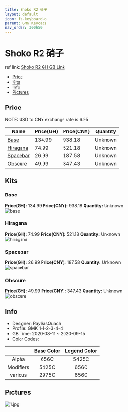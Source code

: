 ```yaml
---
title: Shoko R2 硝子
layout: default
icon: fa-keyboard-o
parent: GMK Keycaps
nav_order: 300650
---
```


# Shoko R2 硝子

ref link: [Shoko R2 GH GB Link](https://geekhack.org/index.php?topic=108028.0)  
* [Price](#price)  
* [Kits](#kits)  
* [Info](#info)  
* [Pictures](#pictures)  


## Price  

NOTE: USD to CNY exchange rate is 6.95

| Name          | Price(GH)    |  Price(CNY) | Quantity |
| ------------- | ------------ |  ---------- | -------- |
|[Base](#base)|134.99|938.18|Unknown|
|[Hiragana](#hiragana)|74.99|521.18|Unknown|
|[Spacebar](#spacebar)|26.99|187.58|Unknown|
|[Obscure](#obscure)|49.99|347.43|Unknown|


## Kits  
### Base  
**Price(GH):** 134.99    **Price(CNY):** 938.18    **Quantity:** Unknown  
<img src="{{ 'assets/images/gmk-keycaps/shokor2/kits_pics/base.jpg' | relative_url }}" alt="base" class="image featured">

### Hiragana  
**Price(GH):** 74.99    **Price(CNY):** 521.18    **Quantity:** Unknown  
<img src="{{ 'assets/images/gmk-keycaps/shokor2/kits_pics/hiragana.jpg' | relative_url }}" alt="hiragana" class="image featured">

### Spacebar  
**Price(GH):** 26.99    **Price(CNY):** 187.58    **Quantity:** Unknown  
<img src="{{ 'assets/images/gmk-keycaps/shokor2/kits_pics/spacebar.jpg' | relative_url }}" alt="spacebar" class="image featured">

### Obscure  
**Price(GH):** 49.99    **Price(CNY):** 347.43    **Quantity:** Unknown  
<img src="{{ 'assets/images/gmk-keycaps/shokor2/kits_pics/obscure.jpg' | relative_url }}" alt="obscure" class="image featured">


## Info  
* Designer: RaySasQuach  
* Profile: GMK 1-1-2-3-4-4  
* GB Time: 2020-08-11 ~ 2020-09-15  
* Color Codes:  

| |Base Color     | Legend Color
| :-------------: | :-------------: | :------------:
|Alpha|656C|5425C
|Modifiers|5425C|656C
|various|2975C|656C


## Pictures  
<img src="{{ 'assets/images/gmk-keycaps/shokor2/rendering_pics/1.jpg' | relative_url }}" alt="1.jpg" class="image featured">
